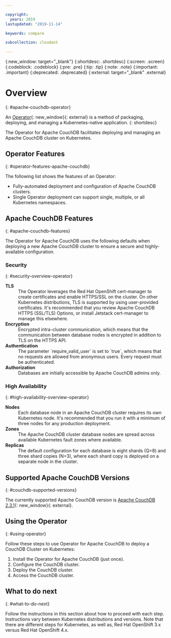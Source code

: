 ```yaml
---

copyright:
  years: 2019
lastupdated: "2019-11-14"

keywords: compare

subcollection: cloudant

---
```


{:new_window: target="_blank"}
{:shortdesc: .shortdesc}
{:screen: .screen}
{:codeblock: .codeblock}
{:pre: .pre}
{:tip: .tip}
{:note: .note}
{:important: .important}
{:deprecated: .deprecated}
{:external: target="_blank" .external}

<!-- Acrolinx: 2017-05-10 -->

# Overview
{: #apache-couchdb-operator}

An [Operator](https://kubernetes.io/docs/concepts/extend-kubernetes/operator/){: new_window}{: external} is a method of packaging, deploying, and managing a Kubernetes-native application. 
{: shortdesc}

The Operator for Apache CouchDB facilitates deploying and managing an Apache CouchDB cluster on Kubernetes. 

## Operator Features
{: #operator-features-apache-couchdb}

The following list shows the features of an Operator: 

- Fully-automated deployment and configuration of Apache CouchDB clusters.
- Single Operator deployment can support single, multiple, or all Kubernetes namespaces.

## Apache CouchDB Features
{: #apache-couchdb-features}

The Operator for Apache CouchDB uses the following defaults when deploying a new Apache CouchDB cluster to ensure a secure and highly-available configuration.

### Security
{: #security-overview-operator}

<dl>
<dt><strong>TLS</strong></dt>
<dd>The Operator leverages the Red Hat OpenShift cert-manager to create certificates and enable HTTPS/SSL on the cluster. On other Kubernetes distributions, TLS is supported by using user-provided certificates. It's recommended that you review Apache CouchDB HTTPS (SSL/TLS) Options, or install Jetstack cert-manager to manage this elsewhere.</dd>

<dt><strong>Encryption</strong></dt>
<dd>Encrypted intra-cluster communication, which means that the communication between database nodes is encrypted in addition to TLS on the HTTPS API.</dd>

<dt><strong>Authentication</strong></dt>
<dd>The parameter `require_valid_user` is set to `true`, which means that no requests are allowed from anonymous users. Every request must be authenticated.</dd>

<dt><strong>Authorization</strong></dt>
<dd>Databases are initially accessible by Apache CouchDB admins only.</dd>
</dl>

### High Availability
{: #high-availability-overview-operator}

<dl>
<dt><strong>Nodes</strong></dt>
<dd>Each database node in an Apache CouchDB cluster requires its own Kubernetes node. It's recommended that you run it with a minimum of three nodes for any production deployment.</dd>
<dt><strong>Zones</strong></dt>
<dd>The Apache CouchDB cluster database nodes are spread across available Kubernetes fault zones where available.</dd>
<dt><strong>Replicas</strong></dt>
<dd>The default configuration for each database is eight shards (Q=8) and three shard copies (N=3), where each shard copy is deployed on a separate node in the cluster. </dd> 
</dl>

## Supported Apache CouchDB Versions
{: #couchdb-supported-versions}

The currently supported Apache CouchDB version is [Apache CouchDB 2.3.1](https://docs.couchdb.org/en/2.3.1/){: new_window}{: external}.
 
## Using the Operator
{: #using-operator}

Follow these steps to use Operator for Apache CouchDB to deploy a CouchDB Cluster on Kubernetes:

1. Install the Operator for Apache CouchDB (just once).
2. Configure the CouchDB cluster.
3. Deploy the CouchDB cluster.
4. Access the CouchDB cluster.

## What to do next
{: #what-to-do-next}

Follow the instructions in this section about how to proceed with each step. Instructions vary between Kubernetes distributions and versions. Note that there are different steps for Kubernetes, as well as, Red Hat OpenShift 3.x versus Red Hat OpenShift 4.x.
